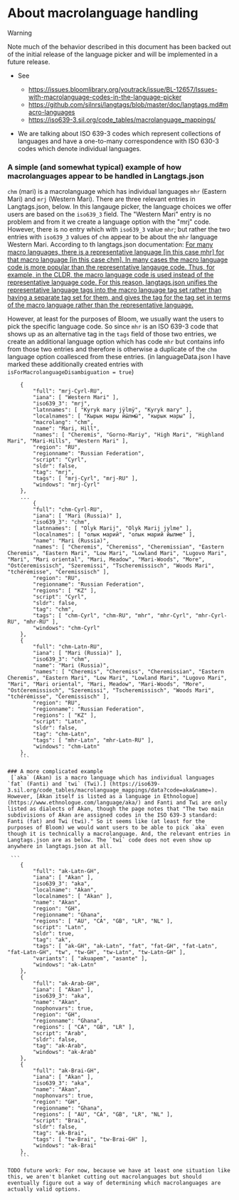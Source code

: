 # About macrolanguage handling

> [!warning]
> Note much of the behavior described in this document has been backed out of the initial release of the language picker and will be implemented in a future release.

- See

  - https://issues.bloomlibrary.org/youtrack/issue/BL-12657/Issues-with-macrolanguage-codes-in-the-language-picker
  - https://github.com/silnrsi/langtags/blob/master/doc/langtags.md#macro-languages
  - https://iso639-3.sil.org/code_tables/macrolanguage_mappings/

- We are talking about ISO 639-3 codes which represent collections of languages and have a one-to-many correspondence with ISO 630-3 codes which denote individual languages.

### A simple (and somewhat typical) example of how macrolanguages appear to be handled in Langtags.json

`chm` (mari) is a macrolanguage which has individual languages `mhr` (Eastern Mari) and `mrj` (Western Mari). There are three relevant entries in Langtags.json, below. In this langauge picker, the language choices we offer users are based on the `iso639_3` field. The "Western Mari" entry is no problem and from it we create a language option with the "mrj" code. However, there is no entry which with `iso639_3` value `mhr`; but rather the two entries with `iso639_3` values of `chm` appear to be about the `mhr` language Western Mari. According to th langtags.json documentation: [For many macro languages, there is a representative language [in this case mhr] for that macro language [in this case chm]. In many cases the macro language code is more popular than the representative langauge code. Thus, for example, in the CLDR, the macro language code is used instead of the representative language code. For this reason, langtags.json unifies the representative language tags into the macro language tag set rather than having a separate tag set for them, and gives the tag for the tag set in terms of the macro language rather than the representative language.](https://github.com/silnrsi/langtags/blob/master/doc/langtags.md#macro-languages)

However, at least for the purposes of Bloom, we usually want the users to pick the specific language code. So since `mhr` is an ISO 639-3 code that shows up as an alternative tag in the `tags` field of those two entries, we create an additional language option which has code `mhr` but contains info from those two entries and therefore is otherwise a duplicate of the `chm` language option coallesced from these entries. (in languageData.json I have marked these additionally created entries with `isForMacrolanguageDisambiguation = true`)

````
    {
        "full": "mrj-Cyrl-RU",
        "iana": [ "Western Mari" ],
        "iso639_3": "mrj",
        "latnnames": [ "Kyryk mary jÿlmÿ", "Kyryk mary" ],
        "localnames": [ "Кырык мары йӹлмӹ", "кырык мары" ],
        "macrolang": "chm",
        "name": "Mari, Hill",
        "names": [ "Cheremis", "Gorno-Mariy", "High Mari", "Highland Mari", "Mari-Hills", "Western Mari" ],
        "region": "RU",
        "regionname": "Russian Federation",
        "script": "Cyrl",
        "sldr": false,
        "tag": "mrj",
        "tags": [ "mrj-Cyrl", "mrj-RU" ],
        "windows": "mrj-Cyrl"
    },
    ...
        {
        "full": "chm-Cyrl-RU",
        "iana": [ "Mari (Russia)" ],
        "iso639_3": "chm",
        "latnnames": [ "Olyk Marij", "Olyk Marij jylme" ],
        "localnames": [ "олык марий", "олык марий йылме" ],
        "name": "Mari (Russia)",
        "names": [ "Cheremis", "Cheremiss", "Cheremissian", "Eastern Cheremis", "Eastern Mari", "Low Mari", "Lowland Mari", "Lugovo Mari", "Mari", "Mari oriental", "Mari, Meadow", "Mari-Woods", "More", "Ostčeremissisch", "Szeremissi", "Tscheremissisch", "Woods Mari", "tchérémisse", "Čeremissisch" ],
        "region": "RU",
        "regionname": "Russian Federation",
        "regions": [ "KZ" ],
        "script": "Cyrl",
        "sldr": false,
        "tag": "chm",
        "tags": [ "chm-Cyrl", "chm-RU", "mhr", "mhr-Cyrl", "mhr-Cyrl-RU", "mhr-RU" ],
        "windows": "chm-Cyrl"
    },
    {
        "full": "chm-Latn-RU",
        "iana": [ "Mari (Russia)" ],
        "iso639_3": "chm",
        "name": "Mari (Russia)",
        "names": [ "Cheremis", "Cheremiss", "Cheremissian", "Eastern Cheremis", "Eastern Mari", "Low Mari", "Lowland Mari", "Lugovo Mari", "Mari", "Mari oriental", "Mari, Meadow", "Mari-Woods", "More", "Ostčeremissisch", "Szeremissi", "Tscheremissisch", "Woods Mari", "tchérémisse", "Čeremissisch" ],
        "region": "RU",
        "regionname": "Russian Federation",
        "regions": [ "KZ" ],
        "script": "Latn",
        "sldr": false,
        "tag": "chm-Latn",
        "tags": [ "mhr-Latn", "mhr-Latn-RU" ],
        "windows": "chm-Latn"
    },
    ```

### A more complicated example
 [`aka` (Akan) is a macro language which has individual languages `fat` (Fanti) and `twi` (Twi).] (https://iso639-3.sil.org/code_tables/macrolanguage_mappings/data?code=aka&name=). However, [Akan itself is listed as a language in Ethnologue] (https://www.ethnologue.com/language/aka/) and Fanti and Twi are only listed as dialects of Akan, though the page notes that "The two main subdivisions of Akan are assigned codes in the ISO 639-3 standard: Fanti (fat) and Twi (twi)." So it seems like (at least for the purposes of Bloom) we would want users to be able to pick `aka` even though it is technically a macrolanguage. And, the relevant entries in Langtags.json are as below. The `twi` code does not even show up anywhere in langtags.json at all.

 ```
    {
        "full": "ak-Latn-GH",
        "iana": [ "Akan" ],
        "iso639_3": "aka",
        "localname": "Akan",
        "localnames": [ "Akan" ],
        "name": "Akan",
        "region": "GH",
        "regionname": "Ghana",
        "regions": [ "AU", "CA", "GB", "LR", "NL" ],
        "script": "Latn",
        "sldr": true,
        "tag": "ak",
        "tags": [ "ak-GH", "ak-Latn", "fat", "fat-GH", "fat-Latn", "fat-Latn-GH", "tw", "tw-GH", "tw-Latn", "tw-Latn-GH" ],
        "variants": [ "akuapem", "asante" ],
        "windows": "ak-Latn"
    },
    {
        "full": "ak-Arab-GH",
        "iana": [ "Akan" ],
        "iso639_3": "aka",
        "name": "Akan",
        "nophonvars": true,
        "region": "GH",
        "regionname": "Ghana",
        "regions": [ "CA", "GB", "LR" ],
        "script": "Arab",
        "sldr": false,
        "tag": "ak-Arab",
        "windows": "ak-Arab"
    },
    {
        "full": "ak-Brai-GH",
        "iana": [ "Akan" ],
        "iso639_3": "aka",
        "name": "Akan",
        "nophonvars": true,
        "region": "GH",
        "regionname": "Ghana",
        "regions": [ "AU", "CA", "GB", "LR", "NL" ],
        "script": "Brai",
        "sldr": false,
        "tag": "ak-Brai",
        "tags": [ "tw-Brai", "tw-Brai-GH" ],
        "windows": "ak-Brai"
    },
    ```

TODO future work: For now, because we have at least one situation like this, we aren't blanket cutting out macrolanguages but should eventually figure out a way of determining which macrolanguages are actually valid options.
````
